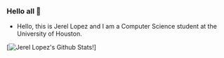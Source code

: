 ### Hello all 👋

- Hello, this is Jerel Lopez and I am a Computer Science student at the University of Houston.

[![Jerel Lopez's Github Stats!](https://github-readme-stats.vercel.app/api?username=JLopezz3&count_private=true)]

<!--
**machadop1407/machadop1407** is a ✨ _special_ ✨ repository because its `README.md` (this file) appears on your GitHub profile.
-->
